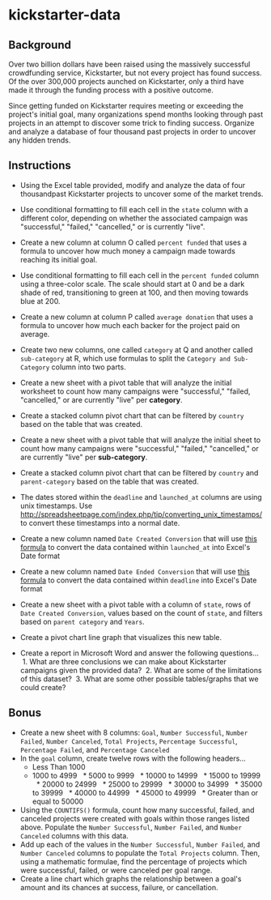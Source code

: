 # kickstarter-data


## Background 

Over two billion dollars have been raised using the massively successful crowdfunding service, Kickstarter, but not every project has found success. Of the over 300,000 projects aunched on Kickstarter, only a third have made it through the funding process with a positive outcome.

Since getting funded on Kickstarter requires meeting or exceeding the project's initial goal, many organizations spend months looking through past projects in an attempt to discover some trick to finding success. Organize and analyze a database of four thousand past projects in order to uncover any hidden trends.

## Instructions

* Using the Excel table provided, modify and analyze the data of four thousandpast Kickstarter projects to uncover some of the market trends. 
* Use conditional formatting to fill each cell in the `state` column with a different color, depending on whether the associated campaign was "successful," "failed," "cancelled," or is currently "live".
* Create a new column at column O called `percent funded` that uses a formula to uncover how much money a campaign made towards reaching its initial goal.
* Use conditional formatting to fill each cell in the `percent funded` column using a three-color scale. The scale should start at 0 and be a dark shade of red, transitioning to green at 100, and then moving towards blue at 200.
* Create a new column at column P called `average donation` that uses a formula to uncover how much each backer for the project paid on average.
* Create two new columns, one called `category` at Q and another called `sub-category` at R, which use formulas to split the `Category and Sub-Category` column into two parts.
* Create a new sheet with a pivot table that will analyze the initial worksheet to count how many campaigns were "successful," "failed, "cancelled," or are currently "live" per **category**.
* Create a stacked column pivot chart that can be filtered by `country` based on the table that was created.
* Create a new sheet with a pivot table that will analyze the initial sheet to count how many campaigns were "successful," "failed,"
"cancelled," or are currently "live" per **sub-category**.
* Create a stacked column pivot chart that can be filtered by `country` and `parent-category` based on the table that was created.
* The dates stored within the `deadline` and `launched_at` columns are using unix timestamps. Use http://spreadsheetpage.com/index.php/tip/converting_unix_timestamps/ to convert these timestamps into a normal date.
* Create a new column named `Date Created Conversion` that will use [this formula](http://spreadsheetpage.com/index.php/tip/converting_unix_timestamps/) to convert the data contained within `launched_at` into Excel's Date format 
* Create a new column named `Date Ended Conversion` that will use [this formula](http://spreadsheetpage.com/index.php/tip/converting_unix_timestamps/) to convert the data contained within `deadline` into Excel's Date format
* Create a new sheet with a pivot table with a column of `state`, rows of `Date Created Conversion`, values based on the count of `state`, and filters based on `parent category` and `Years`.
* Create a pivot chart line graph that visualizes this new table.

* Create a report in Microsoft Word and answer the following questions...
 1. What are three conclusions we can make about Kickstarter campaigns given the provided data?
 2. What are some of the limitations of this dataset?
 3. What are some other possible tables/graphs that we could create?
 
 
## Bonus
* Create a new sheet with 8 columns: `Goal`, `Number Successful`, `Number Failed`, `Number Canceled`, `Total Projects`, `Percentage Successful`, `Percentage Failed`, and `Percentage Canceled`
* In the `goal` column, create twelve rows with the following headers...
  * Less Than 1000
  * 1000 to 4999
  * 5000 to 9999
  * 10000 to 14999
  * 15000 to 19999
  * 20000 to 24999
  * 25000 to 29999
  * 30000 to 34999
  * 35000 to 39999
  * 40000 to 44999
  * 45000 to 49999
  * Greater than or equal to 50000
* Using the `COUNTIFS()` formula, count how many successful, failed, and canceled projects were created with goals within those ranges listed above. Populate the `Number Successful`, `Number Failed`, and `Number Canceled` columns with this data.
* Add up each of the values in the `Number Successful`, `Number Failed`, and `Number Canceled` columns to populate the `Total Projects` column. Then, using a mathematic formulae, find the percentage of projects which were successful, failed, or were canceled per goal range.
* Create a line chart which graphs the relationship between a goal's amount and its chances at success, failure, or cancellation.
